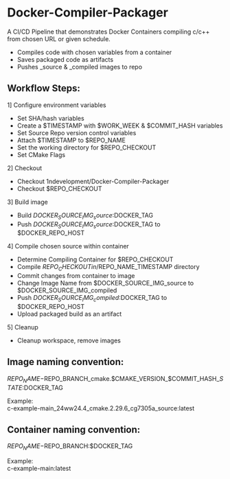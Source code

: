 # Docker-Compiler-Packager
A CI/CD Pipeline that demonstrates Docker Containers compiling c/c++ from chosen URL or given schedule.

- Compiles code with chosen variables from a container
- Saves packaged code as artifacts
- Pushes _source & _compiled images to repo

## Workflow Steps:
1] Configure environment variables
- Set SHA/hash variables
- Create a $TIMESTAMP with $WORK_WEEK & $COMMIT_HASH variables
- Set Source Repo version control variables
- Attach $TIMESTAMP to $REPO_NAME
- Set the working directory for $REPO_CHECKOUT
- Set CMake Flags

2] Checkout
- Checkout 1ndevelopment/Docker-Compiler-Packager
- Checkout $REPO_CHECKOUT

3] Build image
- Build $DOCKER_SOURCE_IMG_source:$DOCKER_TAG
- Push $DOCKER_SOURCE_IMG_source:$DOCKER_TAG to $DOCKER_REPO_HOST

4] Compile chosen source within container
- Determine Compiling Container for $REPO_CHECKOUT
- Compile $REPO_CHECKOUT in /$REPO_NAME_TIMESTAMP directory
- Commit changes from container to image
- Change Image Name from $DOCKER_SOURCE_IMG_source to $DOCKER_SOURCE_IMG_compiled
- Push $DOCKER_SOURCE_IMG_compiled:$DOCKER_TAG to $DOCKER_REPO_HOST
- Upload packaged build as an artifact

5] Cleanup

- Cleanup workspace, remove images

## Image naming convention:

$REPO_NAME-$REPO_BRANCH_cmake.$CMAKE_VERSION_$COMMIT_HASH_$STATE:$DOCKER_TAG

Example:\
c-example-main_24ww24.4_cmake.2.29.6_cg7305a_source:latest

## Container naming convention:

$REPO_NAME-$REPO_BRANCH:$DOCKER_TAG

Example:\
c-example-main:latest
